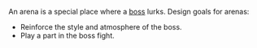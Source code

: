 An arena is a special place where a [boss](Boss.md) lurks. Design goals for arenas:

  * Reinforce the style and atmosphere of the boss.
  * Play a part in the boss fight.